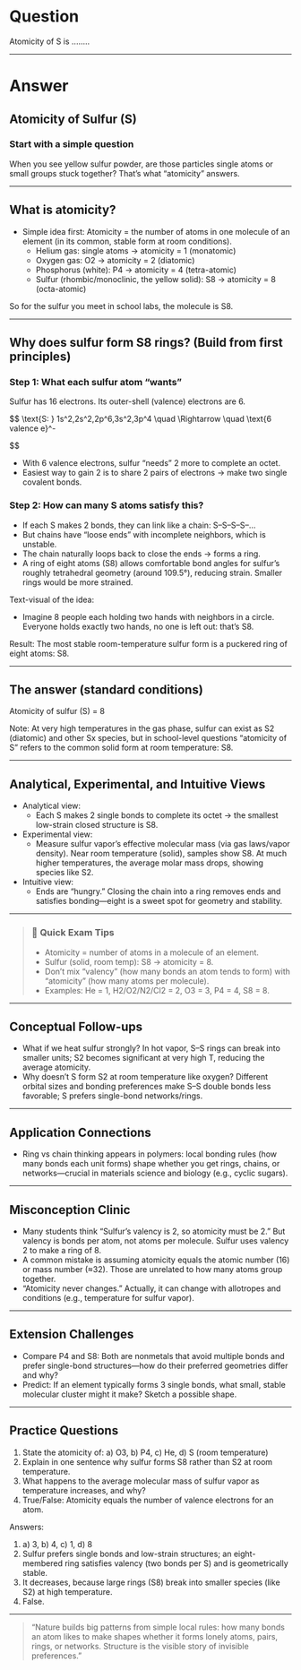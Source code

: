 # Question
Atomicity of S is ........

---
# Answer


## Atomicity of Sulfur (S)

### Start with a simple question
When you see yellow sulfur powder, are those particles single atoms or small groups stuck together? That’s what “atomicity” answers.

---

## What is atomicity?
- Simple idea first: Atomicity = the number of atoms in one molecule of an element (in its common, stable form at room conditions).
  - Helium gas: single atoms → atomicity = 1 (monatomic)
  - Oxygen gas: O2 → atomicity = 2 (diatomic)
  - Phosphorus (white): P4 → atomicity = 4 (tetra-atomic)
  - Sulfur (rhombic/monoclinic, the yellow solid): S8 → atomicity = 8 (octa-atomic)

So for the sulfur you meet in school labs, the molecule is S8.

---

## Why does sulfur form S8 rings? (Build from first principles)

### Step 1: What each sulfur atom “wants”
Sulfur has 16 electrons. Its outer-shell (valence) electrons are 6.

$$
\text{S: } 1s^2\,2s^2\,2p^6\,3s^2\,3p^4 \quad \Rightarrow \quad \text{6 valence e}^-

$$

- With 6 valence electrons, sulfur “needs” 2 more to complete an octet.
- Easiest way to gain 2 is to share 2 pairs of electrons → make two single covalent bonds.

### Step 2: How can many S atoms satisfy this?
- If each S makes 2 bonds, they can link like a chain: S–S–S–S–…
- But chains have “loose ends” with incomplete neighbors, which is unstable.
- The chain naturally loops back to close the ends → forms a ring.
- A ring of eight atoms (S8) allows comfortable bond angles for sulfur’s roughly tetrahedral geometry (around 109.5°), reducing strain. Smaller rings would be more strained.

Text-visual of the idea:
- Imagine 8 people each holding two hands with neighbors in a circle. Everyone holds exactly two hands, no one is left out: that’s S8.

Result: The most stable room-temperature sulfur form is a puckered ring of eight atoms: S8.

---

## The answer (standard conditions)
Atomicity of sulfur (S) = 8

Note: At very high temperatures in the gas phase, sulfur can exist as S2 (diatomic) and other Sx species, but in school-level questions “atomicity of S” refers to the common solid form at room temperature: S8.

---

## Analytical, Experimental, and Intuitive Views

- Analytical view:
  - Each S makes 2 single bonds to complete its octet → the smallest low-strain closed structure is S8.
- Experimental view:
  - Measure sulfur vapor’s effective molecular mass (via gas laws/vapor density). Near room temperature (solid), samples show S8. At much higher temperatures, the average molar mass drops, showing species like S2.
- Intuitive view:
  - Ends are “hungry.” Closing the chain into a ring removes ends and satisfies bonding—eight is a sweet spot for geometry and stability.

---

> ### 🧠 Quick Exam Tips
> - Atomicity = number of atoms in a molecule of an element.
> - Sulfur (solid, room temp): S8 → atomicity = 8.
> - Don’t mix “valency” (how many bonds an atom tends to form) with “atomicity” (how many atoms per molecule).
> - Examples: He = 1, H2/O2/N2/Cl2 = 2, O3 = 3, P4 = 4, S8 = 8.

---

## Conceptual Follow-ups
- What if we heat sulfur strongly? In hot vapor, S–S rings can break into smaller units; S2 becomes significant at very high T, reducing the average atomicity.
- Why doesn’t S form S2 at room temperature like oxygen? Different orbital sizes and bonding preferences make S–S double bonds less favorable; S prefers single-bond networks/rings.

---

## Application Connections
- Ring vs chain thinking appears in polymers: local bonding rules (how many bonds each unit forms) shape whether you get rings, chains, or networks—crucial in materials science and biology (e.g., cyclic sugars).

---

## Misconception Clinic
- Many students think “Sulfur’s valency is 2, so atomicity must be 2.” But valency is bonds per atom, not atoms per molecule. Sulfur uses valency 2 to make a ring of 8.
- A common mistake is assuming atomicity equals the atomic number (16) or mass number (≈32). Those are unrelated to how many atoms group together.
- “Atomicity never changes.” Actually, it can change with allotropes and conditions (e.g., temperature for sulfur vapor).

---

## Extension Challenges
- Compare P4 and S8: Both are nonmetals that avoid multiple bonds and prefer single-bond structures—how do their preferred geometries differ and why?
- Predict: If an element typically forms 3 single bonds, what small, stable molecular cluster might it make? Sketch a possible shape.

---

## Practice Questions
1) State the atomicity of:
   a) O3, b) P4, c) He, d) S (room temperature)
2) Explain in one sentence why sulfur forms S8 rather than S2 at room temperature.
3) What happens to the average molecular mass of sulfur vapor as temperature increases, and why?
4) True/False: Atomicity equals the number of valence electrons for an atom.

Answers:
1) a) 3, b) 4, c) 1, d) 8
2) Sulfur prefers single bonds and low-strain structures; an eight-membered ring satisfies valency (two bonds per S) and is geometrically stable.
3) It decreases, because large rings (S8) break into smaller species (like S2) at high temperature.
4) False.

---

> “Nature builds big patterns from simple local rules: how many bonds an atom likes to make shapes whether it forms lonely atoms, pairs, rings, or networks. Structure is the visible story of invisible preferences.”